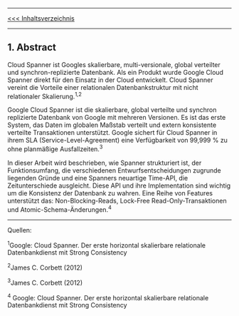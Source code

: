 ***
[<<< Inhaltsverzeichnis](Inhaltsverzeichnis.md)
***


## 1. Abstract

Cloud Spanner ist Googles skalierbare, multi-versionale, global verteilter und synchron-replizierte Datenbank. Als ein Produkt wurde Google Cloud Spanner direkt für den Einsatz in der Cloud entwickelt. Cloud Spanner vereint die Vorteile einer relationalen Datenbankstruktur mit nicht relationaler Skalierung.<sup>1,</sup><sup>2</sup>

Google Cloud Spanner ist die skalierbare, global verteilte und synchron replizierte Datenbank von Google mit mehreren Versionen. Es ist das erste System, das Daten im globalen Maßstab verteilt und extern konsistente verteilte Transaktionen unterstützt.
Google sichert für Cloud Spanner in ihrem SLA (Service-Level-Agreement) eine Verfügbarkeit von 99,999 % zu ohne planmäßige Ausfallzeiten.<sup>3</sup>  

In dieser Arbeit wird beschrieben, wie Spanner strukturiert ist, der Funktionsumfang, die verschiedenen Entwurfsentscheidungen zugrunde liegenden Gründe und eine Spanners neuartige Time-API, die Zeitunterschiede ausgleicht. Diese API und ihre Implementation sind wichtig um die Konsistenz der Datenbank zu wahren. Eine Reihe von Features unterstützt das: Non-Blocking-Reads, Lock-Free Read-Only-Transaktionen und Atomic-Schema-Änderungen.<sup>4</sup>    

***

Quellen:

  <sup>1</sup>Google: Cloud Spanner. Der erste horizontal skalierbare relationale Datenbankdienst mit Strong Consistency
  
  <sup>2</sup>James C. Corbett (2012)
  
  <sup>3</sup>James C. Corbett (2012)
  
  <sup>4</sup> Google: Cloud Spanner. Der erste horizontal skalierbare relationale Datenbankdienst mit Strong Consistency




